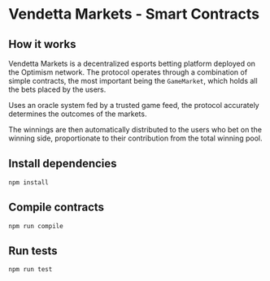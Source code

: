 # Vendetta Markets - Smart Contracts

## How it works

Vendetta Markets is a decentralized esports betting platform deployed on the Optimism network. The protocol operates through a combination of simple contracts, the most important being the `GameMarket`, which holds all the bets placed by the users. 

Uses an oracle system fed by a trusted game feed, the protocol accurately determines the outcomes of the markets. 

The winnings are then automatically distributed to the users who bet on the winning side, proportionate to their contribution from the total winning pool.

## Install dependencies

```shell
npm install
```

## Compile contracts

```shell
npm run compile
```

## Run tests

```shell
npm run test
```
